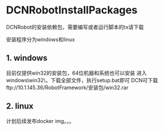 # DCNRobotInstallPackages

DCNRobot的安装依赖包，需要编写或者运行脚本的tx请下载

安装程序分为windows和linux

## 1. windows
目前仅提供win32的安装包，64位机器和系统也可以安装
进入windows\win32\，下载全部文件，执行setup.bat即可
DCN可下载ftp://10.1.145.36/RobotFramework/安装包/win32.rar

## 2. linux
计划后续发布docker img。。。
